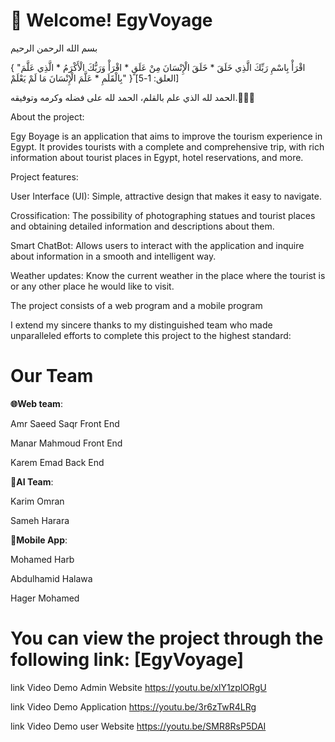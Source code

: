 #  👋 Welcome! EgyVoyage 
بسم الله الرحمن الرحيم

{ "اقْرَأْ بِاسْمِ رَبِّكَ الَّذِي خَلَقَ * خَلَقَ الْإِنْسَانَ مِنْ عَلَقٍ * اقْرَأْ وَرَبُّكَ الْأَكْرَمُ * الَّذِي عَلَّمَ بِالْقَلَمِ * عَلَّمَ الْإِنْسَانَ مَا لَمْ يَعْلَمْ" } [العلق: 1-5]

الحمد لله الذي علم بالقلم، الحمد لله على فضله وكرمه وتوفيقه.🤍🤍🤍

About the project:

Egy Boyage is an application that aims to improve the tourism experience in Egypt. It provides tourists with a complete and comprehensive trip, with rich information about tourist places in Egypt, hotel reservations, and more.

Project features:

User Interface (UI): Simple, attractive design that makes it easy to navigate.

Crossification: The possibility of photographing statues and tourist places and obtaining detailed information and descriptions about them.

Smart ChatBot: Allows users to interact with the application and inquire about information in a smooth and intelligent way.

Weather updates: Know the current weather in the place where the tourist is or any other place he would like to visit.

The project consists of a web program and a mobile program

I extend my sincere thanks to my distinguished team who made unparalleled efforts to complete this project to the highest standard:

# Our Team

**🌐Web team**:

Amr Saeed Saqr Front End

Manar Mahmoud Front End

Karem Emad Back End

**🤖AI Team**:

Karim Omran

Sameh Harara

**📱Mobile App**:

Mohamed Harb

Abdulhamid Halawa

Hager Mohamed


# You can view the project through the following link: [EgyVoyage]

link Video Demo Admin Website
https://youtu.be/xlY1zplORgU

link Video Demo  Application
https://youtu.be/3r6zTwR4LRg

link Video Demo user Website
https://youtu.be/SMR8RsP5DAI

